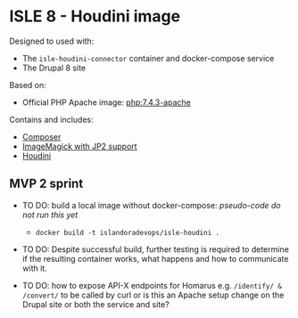 # ISLE 8 - Houdini image

Designed to used with:

* The `isle-houdini-connector` container and docker-compose service
* The Drupal 8 site

Based on:

* Official PHP Apache image: [php:7.4.3-apache](https://hub.docker.com/layers/php/library/php/7.4.3-apache/images/sha256-48dde1707d7dca2b701aa230344c58cb8ec5b0ce8e9dbceced65bec5ccd7d1d0?context=explore)

Contains and includes:

* [Composer](https://getcomposer.org/)
* [ImageMagick with JP2 support](https://launchpad.net/~lyrasis/+archive/ubuntu/imagemagick-jp2)
* [Houdini](https://github.com/Islandora/Crayfish/tree/dev/Houdini)

## MVP 2 sprint

* TO DO: build a local image without docker-compose: _pseudo-code do not run this yet_
  * `docker build -t islandoradevops/isle-houdini .`

* TO DO: Despite successful build, further testing is required to determine if the resulting container works, what happens and how to communicate with it.

* TO DO: how to expose API-X endpoints for Homarus e.g. `/identify/ &  /convert/` to be called by curl or is this an Apache setup change on the Drupal site or both the service and site?